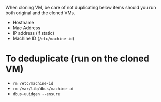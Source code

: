 When cloning VM, be care of not duplicating below items should you run both original and the cloned VMs.
- Hostname
- Mac Address
- IP address (if static)
- Machine ID (`/etc/machine-id`)

# To deduplicate (run on the cloned VM)
- `rm /etc/machine-id`
- `rm /var/lib/dbus/machine-id`
- `dbus-uuidgen --ensure`
